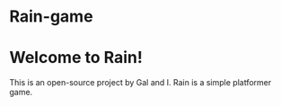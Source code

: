 # Rain-game

# Welcome to Rain!

This is an open-source project by Gal and I. Rain is a simple platformer game.
